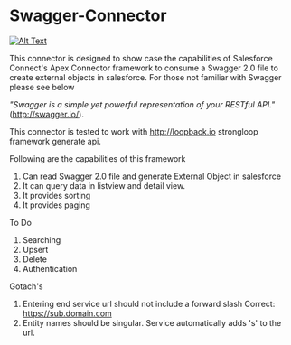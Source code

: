 # Swagger-Connector

[![Alt Text]( https://andrewfawcett.files.wordpress.com/2014/09/deploy.png)](https://githubsfdeploy.herokuapp.com/app/githubdeploy/fahadaz/Swagger-Connector)

This connector is designed to show case the capabilities of Salesforce Connect's Apex Connector framework to consume a Swagger 2.0 file to create external objects in salesforce. For those not familiar with Swagger please see below

*"Swagger is a simple yet powerful representation of your RESTful API."* (http://swagger.io/).    

This connector is tested to work with http://loopback.io strongloop framework generate api. 

Following are the capabilities of this framework
1. Can read Swagger 2.0 file and generate External Object in salesforce
2. It can query data in listview and detail view.
3. It provides sorting 
4. It provides paging 

To Do
1. Searching
2. Upsert
3. Delete
4. Authentication

Gotach's
1. Entering end service url should not include a forward slash
    Correct: https://sub.domain.com
2. Entity names should be singular. Service automatically adds 's' to the url.


